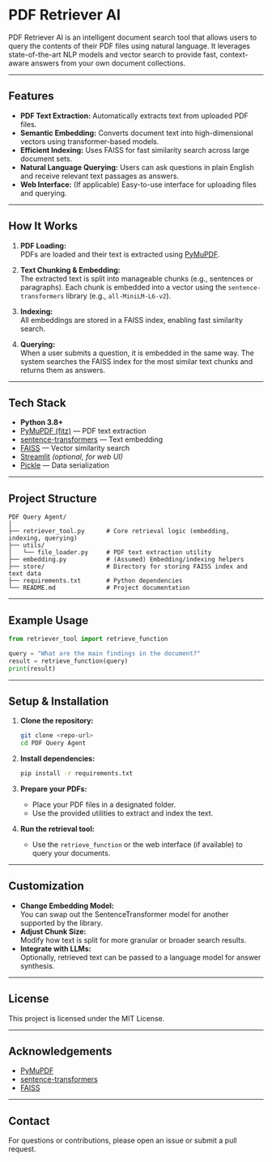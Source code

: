# PDF Retriever AI

PDF Retriever AI is an intelligent document search tool that allows users to query the contents of their PDF files using natural language. It leverages state-of-the-art NLP models and vector search to provide fast, context-aware answers from your own document collections.

---

## Features

- **PDF Text Extraction:** Automatically extracts text from uploaded PDF files.
- **Semantic Embedding:** Converts document text into high-dimensional vectors using transformer-based models.
- **Efficient Indexing:** Uses FAISS for fast similarity search across large document sets.
- **Natural Language Querying:** Users can ask questions in plain English and receive relevant text passages as answers.
- **Web Interface:** (If applicable) Easy-to-use interface for uploading files and querying.

---

## How It Works

1. **PDF Loading:**  
   PDFs are loaded and their text is extracted using [PyMuPDF](https://pymupdf.readthedocs.io/).

2. **Text Chunking & Embedding:**  
   The extracted text is split into manageable chunks (e.g., sentences or paragraphs). Each chunk is embedded into a vector using the `sentence-transformers` library (e.g., `all-MiniLM-L6-v2`).

3. **Indexing:**  
   All embeddings are stored in a FAISS index, enabling fast similarity search.

4. **Querying:**  
   When a user submits a question, it is embedded in the same way. The system searches the FAISS index for the most similar text chunks and returns them as answers.

---

## Tech Stack

- **Python 3.8+**
- [PyMuPDF (fitz)](https://pymupdf.readthedocs.io/) — PDF text extraction
- [sentence-transformers](https://www.sbert.net/) — Text embedding
- [FAISS](https://faiss.ai/) — Vector similarity search
- [Streamlit](https://streamlit.io/) *(optional, for web UI)*
- [Pickle](https://docs.python.org/3/library/pickle.html) — Data serialization

---

## Project Structure

```
PDF Query Agent/
│
├── retriever_tool.py      # Core retrieval logic (embedding, indexing, querying)
├── utils/
│   └── file_loader.py     # PDF text extraction utility
├── embedding.py           # (Assumed) Embedding/indexing helpers
├── store/                 # Directory for storing FAISS index and text data
├── requirements.txt       # Python dependencies
└── README.md              # Project documentation
```

---

## Example Usage

```python
from retriever_tool import retrieve_function

query = "What are the main findings in the document?"
result = retrieve_function(query)
print(result)
```

---

## Setup & Installation

1. **Clone the repository:**
   ```sh
   git clone <repo-url>
   cd PDF Query Agent
   ```

2. **Install dependencies:**
   ```sh
   pip install -r requirements.txt
   ```

3. **Prepare your PDFs:**
   - Place your PDF files in a designated folder.
   - Use the provided utilities to extract and index the text.

4. **Run the retrieval tool:**
   - Use the `retrieve_function` or the web interface (if available) to query your documents.

---

## Customization

- **Change Embedding Model:**  
  You can swap out the SentenceTransformer model for another supported by the library.
- **Adjust Chunk Size:**  
  Modify how text is split for more granular or broader search results.
- **Integrate with LLMs:**  
  Optionally, retrieved text can be passed to a language model for answer synthesis.

---

## License

This project is licensed under the MIT License.

---

## Acknowledgements

- [PyMuPDF](https://pymupdf.readthedocs.io/)
- [sentence-transformers](https://www.sbert.net/)
- [FAISS](https://faiss.ai/)

---

## Contact

For questions or contributions, please open an issue or submit a pull request.
